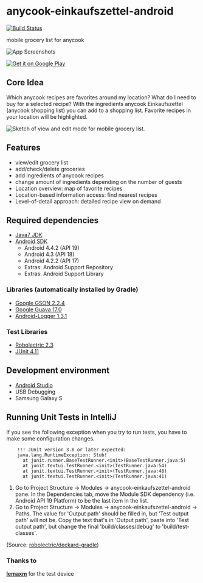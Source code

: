 anycook-einkaufszettel-android
===========
[![Build Status](https://jenkins.anycook.de/buildStatus/icon?job=anycook-einkaufzettel-android)](https://jenkins.anycook.de/job/anycook-einkaufzettel-android/)

mobile grocery list for anycook

![App Screenshots](https://s3-eu-west-1.amazonaws.com/images.anycook.de/miscellaneous/141031_screenshot_github.png)

[![Get it on Google Play](http://developer.android.com/images/brand/en_generic_rgb_wo_45.png)](https://play.google.com/store/apps/details?id=de.anycook.einkaufszettel)

## Core Idea

Which anycook recipes are favorites around my location?
What do I need to buy for a selected recipe?
With the ingredients anycook Einkaufszettel (anycook shopping list) you can add to a shopping list. Favorite recipes in your location will be highlighted.

![Sketch of view and edit mode for mobile grocery list.](https://dl.dropboxusercontent.com/u/1439361/sketch.png)

## Features

- view/edit grocery list
- add/check/delete groceries
- add ingredients of anycook recipes
- change amount of ingredients depending on the number of guests
- Location overview: map of favorite recipes
- Location-based information access: find nearest recipes
- Level-of-detail approach: detailed recipe view on demand

## Required dependencies
- [Java7 JDK](http://www.oracle.com/technetwork/java/javase/downloads/jdk7-downloads-1880260.html)
- [Android SDK](https://developer.android.com/sdk/index.html)
  - Android 4.4.2 (API 19)
  - Android 4.3 (API 18)
  - Android 4.2.2  (API 17)
  - Extras: Android Support Repository
  - Extras: Android Support Library

### Libraries (automatically installed by Gradle) 
- [Google GSON 2.2.4](https://code.google.com/p/google-gson/)
- [Google Guava 17.0](https://code.google.com/p/guava-libraries/)
- [Android-Logger 1.3.1](http://noveogroup.github.io/android-logger/)

### Test Libraries
- [Robolectric 2.3](https://github.com/robolectric/robolectric)
- [JUnit 4.11](http://junit.org) 

## Development environment
- [Android Studio](https://developer.android.com/sdk/installing/studio.html)
- USB Debugging
- Samsung Galaxy S

## Running Unit Tests in IntelliJ
If you see the following exception when you try to run tests, you have to make some configuration changes.

```
    !!! JUnit version 3.8 or later expected:
    java.lang.RuntimeException: Stub!
      at junit.runner.BaseTestRunner.<init>(BaseTestRunner.java:5)
      at junit.textui.TestRunner.<init>(TestRunner.java:54)
      at junit.textui.TestRunner.<init>(TestRunner.java:48)
      at junit.textui.TestRunner.<init>(TestRunner.java:41)
```

1. Go to Project Structure -> Modules -> anycook-einkaufszettel-android pane. 
In the Dependencies tab, move the Module SDK dependency 
(i.e. Android API 19 Platform) to be the last item in the list.
2. Go to Project Structure -> Modules -> anycook-einkaufszettel-android -> Paths. 
The value for 'Output path' should be filled in, but 'Test output path' will not be. 
Copy the text that's in 'Output path', paste into 'Test output path', but change the final 'build/classes/debug' to 
'build/test-classes'.

(Source: [robolectric/deckard-gradle](https://github.com/robolectric/deckard-gradle))

### Thanks to
[**lemaxm**](https://github.com/lemaxm) for the test device
